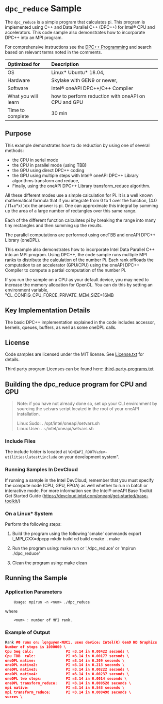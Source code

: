 ﻿# `dpc_reduce` Sample

The `dpc_reduce` is a simple program that calculates pi.  This program is implemented using C++ and Data Parallel C++ (DPC++) for Intel&reg; CPU and accelerators. This code sample also demonstrates how to incorporate DPC++ into an MPI program.

For comprehensive instructions see the [DPC++ Programming](https://software.intel.com/en-us/oneapi-programming-guide) and search based on relevant terms noted in the comments.

| Optimized for                     | Description
|:---                               |:---
| OS	                            | Linux* Ubuntu* 18.04, 
| Hardware	                    | Skylake with GEN9 or newer, 
| Software	                    | Intel® oneAPI DPC++/C++ Compiler
| What you will learn               | how to perform reduction with oneAPI on CPU and GPU
| Time to complete                  | 30 min 

## Purpose
This example demonstrates how to do reduction by using one of several methods:
- the CPU in serial mode
- the CPU in parallel mode (using TBB)
- the GPU using direct DPC++ coding
- the GPU using multiple steps with Intel&reg; oneAPI DPC++ Library algorithms transform and reduce, 
- Finally, using the oneAPI DPC++ Library transform_reduce algorithm.  

All these different modes use a simple calculation for Pi.   It is a well known 
mathematical formula that if you integrate from 0 to 1 over the function, 
(4.0 / (1+x*x) )dx the answer is pi.   One can approximate this integral 
by summing up the area of a large number of rectangles over this same range.  

Each of the different function calculates pi by breaking the range into many 
tiny rectangles and then summing up the results. 

The parallel computations are performed using oneTBB and oneAPI DPC++ Library (oneDPL).

This example also demonstrates how to incorporate Intel Data Parallel C++ into an MPI program.
Using DPC++, the code sample runs multiple MPI ranks to distribute the
calculation of the number Pi. Each rank offloads the computation to an accelerator
(GPU/CPU) using the oneAPI DPC++ Compiler to compute a partial computation of the number Pi.

If you run the sample on a CPU as your default device,  you may need to increase 
the memory allocation for OpenCL.  You can do this by setting an environment variable, 
    "CL_CONFIG_CPU_FORCE_PRIVATE_MEM_SIZE=16MB


## Key Implementation Details
The basic DPC++ implementation explained in the code includes accessor,
kernels, queues, buffers, as well as some oneDPL calls. 

## License

Code samples are licensed under the MIT license. See
[License.txt](https://github.com/oneapi-src/oneAPI-samples/blob/master/License.txt) for details.

Third party program Licenses can be found here: [third-party-programs.txt](https://github.com/oneapi-src/oneAPI-samples/blob/master/third-party-programs.txt)


## Building the dpc_reduce program for CPU and GPU

> Note: if you have not already done so, set up your CLI 
> environment by sourcing  the setvars script located in 
> the root of your oneAPI installation. 
>
> Linux Sudo: . /opt/intel/oneapi/setvars.sh  
> Linux User: . ~/intel/oneapi/setvars.sh  

### Include Files
The include folder is located at `%ONEAPI_ROOT%\dev-utilities\latest\include` on your development system".

### Running Samples In DevCloud
If running a sample in the Intel DevCloud, remember that you must specify the compute node (CPU, GPU, FPGA) as well whether to run in batch or interactive mode. For more information see the Intel® oneAPI Base Toolkit Get Started Guide (https://devcloud.intel.com/oneapi/get-started/base-toolkit/)

### On a Linux* System
Perform the following steps:
1. Build the program using the following 'cmake' commands
export I_MPI_CXX=dpcpp 
mkdir build 
cd build 
cmake .. 
make 

2. Run the program using:
make run or './dpc_reduce' or 'mpirun ./dpc_reduce'

3. Clean the program using:
make clean


## Running the Sample
### Application Parameters

        Usage: mpirun -n <num> ./dpc_reduce

where

        <num> : number of MPI rank.


### Example of Output
```c++
Rank #0 runs on: lqnguyen-NUC1, uses device: Intel(R) Gen9 HD Graphics NEO \
Number of steps is 1000000 \
Cpu Seq calc:               PI =3.14 in 0.00422 seconds \
Cpu TBB  calc:              PI =3.14 in 0.00177 seconds \
oneDPL native:              PI =3.14 in 0.209 seconds \
oneDPL native2:             PI =3.14 in 0.213 seconds \
oneDPL native3:             PI =3.14 in 0.00222 seconds \
oneDPL native4:             PI =3.14 in 0.00237 seconds \
oneDPL two steps:           PI =3.14 in 0.0014 seconds \
oneDPL transform_reduce:    PI =3.14 in 0.000528 seconds \
mpi native:                 PI =3.14 in 0.548 seconds \
mpi transform_reduce:       PI =3.14 in 0.000498 seconds \
succes \
```
